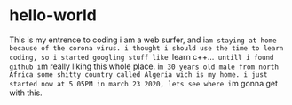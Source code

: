 # hello-world
This is my entrence to coding
i am a web surfer, and i`am staying at home because of the corona virus.
i thought i should use the time to learn coding, so i started googling stuff like `learn c++...` untill i found github i`m really liking this whole place.
i`m 30 years old male from north Africa some shitty country called Algeria wich is my home.
i just started now at 5 05PM in march 23 2020, lets see where i`m gonna get with this.
